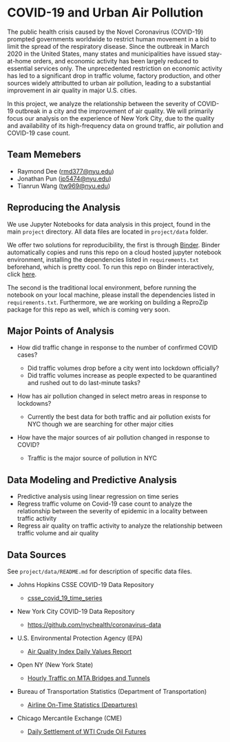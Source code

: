 # COVID-19 and Urban Air Pollution
The public health crisis caused by the Novel Coronavirus (COVID-19) prompted governments worldwide to restrict human movement in a bid to limit the spread of the respiratory disease. Since the outbreak in March 2020 in the United States, many states and municipalities have issued stay-at-home orders, and economic activity has been largely reduced to essential services only. The unprecedented restriction on economic activity has led to a significant drop in traffic volume, factory production, and other sources widely attributted to urban air pollution, leading to a substantial improvement in air quality in major U.S. cities.

In this project, we analyze the relationship between the severity of COVID-19 outbreak in a city and the improvement of air quality. We will primarily focus our analysis on the experience of New York City, due to the quality and availability of its high-frequency data on ground traffic, air pollution and COVID-19 case count.


## Team Memebers
- Raymond Dee (rmd377@nyu.edu)
- Jonathan Pun (jp5474@nyu.edu)
- Tianrun Wang (tw969@nyu.edu)


## Reproducing the Analysis
We use Jupyter Notebooks for data analysis in this project, found in the main `project` directory. All data files are located in `project/data` folder.

We offer two solutions for reproducibility, the first is through [Binder](https://mybinder.org/). Binder automatically copies and runs this repo on a cloud hosted jupyter notebook environment, installing the dependencies listed in `requirements.txt` beforehand, which is pretty cool. To run this repo on Binder interactively, click [here](https://hub.gke.mybinder.org/user/tianrunw-big-data-air-pollution-mo5slu43/tree).

The second is the traditional local environment, before running the notebook on your local machine, please install the dependencies listed in `requirements.txt`. Furthermore, we are working on building a ReproZip package for this repo as well, which is coming very soon.

## Major Points of Analysis
- How did traffic change in response to the number of confirmed COVID cases?
    - Did traffic volumes drop before a city went into lockdown officially?
    - Did traffic volumes increase as people expected to be quarantined and rushed out to do last-minute tasks?

- How has air pollution changed in select metro areas in response to lockdowns?
    - Currently the best data for both traffic and air pollution exists for NYC though we are searching for other major cities

- How have the major sources of air pollution changed in response to COVID?
    - Traffic is the major source of pollution in NYC


## Data Modeling and Predictive Analysis
- Predictive analysis using linear regression on time series
- Regress traffic volume on Covid-19 case count to analyze the relationship between the severity of epidemic in a locality between traffic activity
- Regress air quality on traffic activity to analyze the relationship between traffic volume and air quality


## Data Sources
See `project/data/README.md` for description of specific data files.

- Johns Hopkins CSSE COVID-19 Data Repository
    - [csse_covid_19_time_series](https://github.com/CSSEGISandData/COVID-19/tree/master/csse_covid_19_data/csse_covid_19_time_series)

- New York City COVID-19 Data Repository
    - https://github.com/nychealth/coronavirus-data

- U.S. Environmental Protection Agency (EPA)
    - [Air Quality Index Daily Values Report](https://www.epa.gov/outdoor-air-quality-data/air-quality-index-daily-values-report)

- Open NY (New York State)
    - [Hourly Traffic on MTA Bridges and Tunnels](https://data.ny.gov/Transportation/Hourly-Traffic-on-Metropolitan-Transportation-Auth/qzve-kjga)

- Bureau of Transportation Statistics (Department of Transportation)
    - [Airline On-Time Statistics (Departures)](https://www.transtats.bts.gov/ONTIME/Departures.aspx)

- Chicago Mercantile Exchange (CME)
    - [Daily Settlement of WTI Crude Oil Futures](https://www.cmegroup.com/trading/energy/crude-oil/light-sweet-crude.html)
